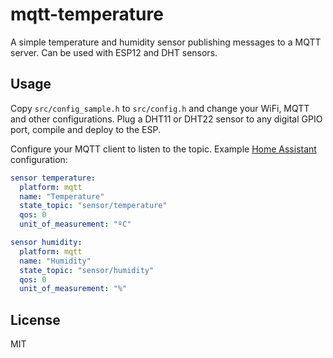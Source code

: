# mqtt-temperature

A simple temperature and humidity sensor publishing messages to a MQTT server. Can be used with ESP12 and DHT sensors.

## Usage

Copy `src/config_sample.h` to `src/config.h` and change your WiFi, MQTT and other configurations. Plug a DHT11 or DHT22 sensor to any digital GPIO port, compile and deploy to the ESP.

Configure your MQTT client to listen to the topic. Example [Home Assistant](https://www.home-assistant.io) configuration:

```yaml
sensor temperature:
  platform: mqtt
  name: "Temperature"
  state_topic: "sensor/temperature"
  qos: 0
  unit_of_measurement: "ºC"

sensor humidity:
  platform: mqtt
  name: "Humidity"
  state_topic: "sensor/humidity"
  qos: 0
  unit_of_measurement: "%"
```

## License

MIT